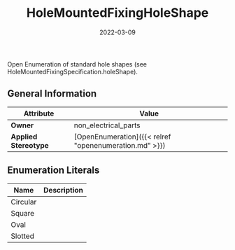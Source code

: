 ﻿---
title: HoleMountedFixingHoleShape
toc: false
type: specs
date: "2022-03-09"
draft: false
specification: VEC
version: 2.0.0
documentType: "Recommendation"
elementType: Class
classes:
  - HoleMountedFixingHoleShape
menu_name: vec-2.0.0
---
Open Enumeration of standard hole shapes (see HoleMountedFixingSpecification.holeShape).

## General Information

| Attribute               | Value |
|-------------------------|-------|
| **Owner**               | non_electrical_parts |
| **Applied Stereotype**  | [OpenEnumeration]({{< relref "openenumeration.md" >}})<br/>  |

## Enumeration Literals
| Name          | **Description** |
|---------------|-----------------|
| Circular |  |
| Square |  |
| Oval |  |
| Slotted |  |
